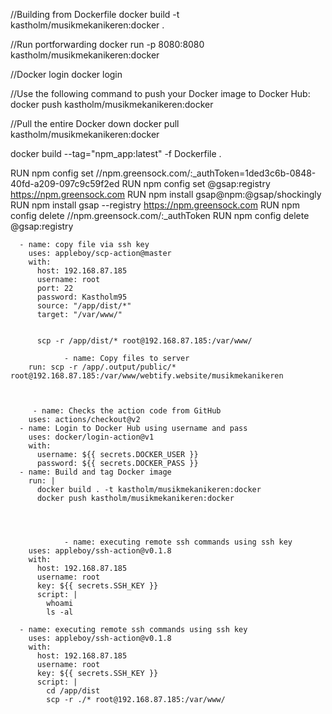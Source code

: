 //Building from Dockerfile
docker build -t kastholm/musikmekanikeren:docker .

//Run portforwarding
docker run -p 8080:8080  kastholm/musikmekanikeren:docker

//Docker login
docker login

//Use the following command to push your Docker image to Docker Hub:
docker push kastholm/musikmekanikeren:docker

//Pull the entire Docker down
docker pull kastholm/musikmekanikeren:docker


docker build --tag="npm_app:latest" -f Dockerfile . 




RUN npm config set //npm.greensock.com/:_authToken=1ded3c6b-0848-40fd-a209-097c9c59f2ed
RUN npm config set @gsap:registry https://npm.greensock.com
RUN npm install gsap@npm:@gsap/shockingly
RUN npm install gsap --registry https://npm.greensock.com
RUN npm config delete //npm.greensock.com/:_authToken
RUN npm config delete @gsap:registry


      - name: copy file via ssh key
        uses: appleboy/scp-action@master
        with:
          host: 192.168.87.185
          username: root
          port: 22
          password: Kastholm95
          source: "/app/dist/*"
          target: "/var/www/"


          scp -r /app/dist/* root@192.168.87.185:/var/www/

                - name: Copy files to server
        run: scp -r /app/.output/public/* root@192.168.87.185:/var/www/webtify.website/musikmekanikeren



         - name: Checks the action code from GitHub
        uses: actions/checkout@v2
      - name: Login to Docker Hub using username and pass
        uses: docker/login-action@v1
        with:
          username: ${{ secrets.DOCKER_USER }}
          password: ${{ secrets.DOCKER_PASS }}
      - name: Build and tag Docker image
        run: |
          docker build . -t kastholm/musikmekanikeren:docker
          docker push kastholm/musikmekanikeren:docker




                - name: executing remote ssh commands using ssh key
        uses: appleboy/ssh-action@v0.1.8
        with:
          host: 192.168.87.185
          username: root
          key: ${{ secrets.SSH_KEY }}
          script: |
            whoami
            ls -al

      - name: executing remote ssh commands using ssh key
        uses: appleboy/ssh-action@v0.1.8
        with:
          host: 192.168.87.185
          username: root
          key: ${{ secrets.SSH_KEY }}
          script: |
            cd /app/dist
            scp -r ./* root@192.168.87.185:/var/www/